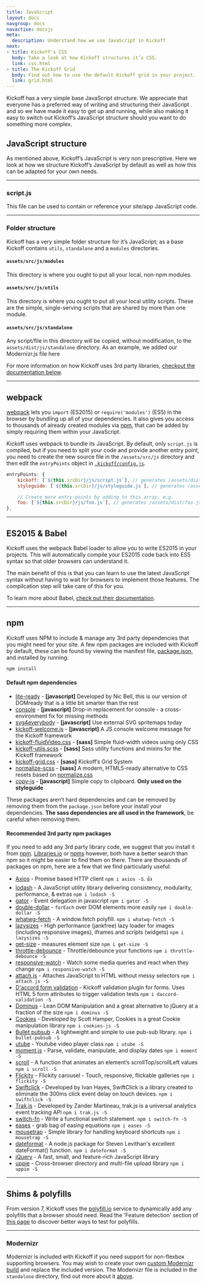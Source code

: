 ```yaml
---
title: JavaScript
layout: docs
navgroup: docs
navactive: docsjs
meta:
  description: Understand how we use JavaScript in Kickoff
next:
- title: Kickoff's CSS
  body: Take a look at how Kickoff structures it’s CSS.
  link: css.html
- title: The Kickoff Grid
  body: Find out how to use the default Kickoff grid in your project.
  link: grid.html
---
```


Kickoff has a very simple base JavaScript structure. We appreciate that everyone has a preferred way of writing and structuring their JavaScript and so we have made it easy to get up and running, while also making it easy to switch out Kickoff’s JavaScript structure should you want to do something more complex.

<a name="structure"></a>

## JavaScript structure

As mentioned above, Kickoff’s JavaScript is very non prescriptive.  Here we look at how we structure Kickoff’s JavaScript by default as well as how this can be adapted for your own needs.

<hr class="sectionSplitter">

### script.js

This file can be used to contain or reference your site/app JavaScript code.

<hr class="sectionSplitter">

### Folder structure

Kickoff has a very simple folder structure for it’s JavaScript; as a base Kickoff contains `utils`, `standalone` and a `modules` directories.

#### `assets/src/js/modules`
This directory is where you ought to put all your local, non-npm modules.

#### `assets/src/js/utils`
This directory is where you ought to put all your local utility scripts. These are the simple, single-serving scripts that are shared by more than one module.

#### `assets/src/js/standalone`
Any script/file in this directory will be copied, without modification, to the `assets/dist/js/standalone` directory. As an example, we added our Modernizr.js file here

For more information on how Kickoff uses 3rd party libraries, [checkout the documentation below](#libs).

<hr class="sectionSplitter">
<a name="webpack"></a>

## webpack

[webpack](https://webpack.github.io/) lets you `import` (ES2015) or `require('modules')` (ES5) in the browser by bundling up all of your dependencies. It also gives you access to thousands of already created modules via [npm](https://www.npmjs.org/), that can be added by simply requiring them within your JavaScript.

Kickoff uses webpack to bundle its JavaScript. By default, only `script.js` is compiled, but if you need to split your code and provide another entry point, you need to create the new source file in the `/assets/src/js` directory and then edit the `entryPoints` object in [`.kickoff/config.js`](https://github.com/trykickoff/kickoff/blob/master/.kickoff/config.js).

```js
entryPoints: {
	kickoff: [`${this.srcDir}/js/script.js`], // generates /assets/dist/kickoff.js
	styleguide: [`${this.srcDir}/js/styleguide.js`], // generates /assets/dist/styleguide.js

	// Create more entry-points by adding to this array, e.g.
	foo: [`${this.srcDir}/js/foo.js`], // generates /assets/dist/foo.js
},
```

<hr class="sectionSplitter">
<a name="babel"></a>

## ES2015 & Babel

Kickoff uses the webpack Babel loader to allow you to write ES2015 in your projects.  This will automatically compile your ES2015 code back into ES5 syntax so that older browsers can understand it.

The main benefit of this is that you can learn to use the latest JavaScript syntax without having to wait for browsers to implement those features.  The compilcation step will take care of this for you.

To learn more about Babel, [check out their documentation](https://babeljs.io/).

<hr class="sectionSplitter">
<a name="npm"></a>

## npm

Kickoff uses NPM to include & manage any 3rd party dependencies that you might need for your site. A few npm packages are included with Kickoff by default, these can be found by viewing the manifest file, [package.json](https://github.com/trykickoff/kickoff/blob/master/package.json), and installed by running:

```sh
npm install
```

#### Default npm dependencies

* [lite-ready](https://www.npmjs.com/package/lite-ready) - **[javascript]** Developed by Nic Bell, this is our version of DOMready that is a little bit smarter than the rest
* [console](https://github.com/matthewhudson/console) - **[javascript]** Drop-in replacement for console - a cross-environment fix for missing methods
* [svg4everybody](https://github.com/jonathantneal/svg4everybody) - **[javascript]** Use external SVG spritemaps today
* [kickoff-welcome.js](https://github.com/TryKickoff/kickoff-welcome.js) - **[javascript]** A JS console welcome message for the Kickoff framework
* [kickoff-fluidVideo.css](https://github.com/TryKickoff/kickoff-fluidVideo.css) - **[sass]** Simple fluid-width videos using only CSS
* [kickoff-utils.scss](https://github.com/TryKickoff/kickoff-utils.scss) - **[sass]** Sass utility functions and mixins for the Kickoff framework
* [kickoff-grid.css](https://github.com/TryKickoff/kickoff-grid.css) - **[sass]** Kickoff’s Grid System
* [normalize-scss](https://github.com/JohnAlbin/normalize-scss) - **[sass]** A modern, HTML5-ready alternative to CSS resets based on [normalize.css](https://necolas.github.io/normalize.css/)
* [copy-js](https://github.com/duyetdev/copy.js) - **[javascript]** Simple copy to clipboard. **Only used on the styleguide**

These packages aren’t hard dependencies and can be removed by removing them from the `package.json` before your install your dependencies. **The sass dependencies are all used in the framework**, be careful when removing them.

#### Recommended 3rd party npm packages
If you need to add any 3rd party library code, we suggest that you install it from [npm](https://npmjs.org). [Libraries.io](http://libraries.io) or [npms](https://npms.io) however, both have a better search than npm so it might be easier to find them on there. There are thousands of packages on npm, here are a few that we find particularly useful:

* [Axios](https://www.npmjs.com/package/axios) - Promise based HTTP client `npm i axios -S`. 👍
* [lodash](https://lodash.com/) - A JavaScript utility library delivering consistency, modularity, performance, & extras `npm i lodash -S`
* [gator](https://gator.com/) - Event delegation in javascript `npm i gator -S`
* [double-dollar](https://github.com/mrmartineau/double-dollar) - `forEach` over DOM elements more easily `npm i double-dollar -S`
* [whatwg-fetch](https://www.npmjs.com/package/whatwg-fetch) - A window.fetch polyfill. `npm i whatwg-fetch -S`
* [lazysizes](https://www.npmjs.com/package/lazysizes) - High performance (jankfree) lazy loader for images (including responsive images), iframes and scripts (widgets) `npm i lazysizes -S`
* [get-size](https://www.npmjs.com/package/get-size) - measures element size  `npm i get-size -S`
* [throttle-debounce](https://www.npmjs.com/package/throttle-debounce) - Throttle/debounce your functions `npm i throttle-debounce -S`
* [responsive-watch](https://www.npmjs.com/package/responsive-watch) - Watch some media queries and react when they change `npm i responsive-watch -S`
* [attach.js](https://www.npmjs.com/package/attach.js) - Attaches JavaScript to HTML without messy selectors `npm i attach.js -S`
* [D'accord form validation](https://www.npmjs.com/package/daccord-validation) - Kickoff validation plugin for forms. Uses HTML 5 form attributes to trigger validation tests `npm i daccord-validation -S`
* [Dominus](https://www.npmjs.com/package/dominus) - Lean DOM Manipulation and a great alternative to jQuery at a fraction of the size `npm i dominus -S`
* [Cookies](https://github.com/ScottHamper/Cookies/) - Developed by Scott Hamper, Cookies is a great Cookie manipulation library `npm i cookies-js -S`
* [Bullet pubsub](https://www.npmjs.com/package/bullet-pubsub) - A lightweight and simple to use pub-sub library. `npm i bullet-pubsub -S`
* [utube](https://www.npmjs.com/package/utube) - Youtube video player class `npm i utube -S`
* [moment.js](https://www.npmjs.com/package/moment) - Parse, validate, manipulate, and display dates  `npm i moment -S`
* [scroll](https://www.npmjs.com/package/scroll) - A function that animates an element’s scrollTop/scrollLeft values `npm i scroll -S`
* [Flickity](https://www.npmjs.com/package/flickity) - Flickity carousel - Touch, responsive, flickable galleries  `npm i flickity -S`
* [Swiftclick](https://github.com/tmwagency/swiftclick) - Developed by Ivan Hayes, SwiftClick is a library created to eliminate the 300ms click event delay on touch devices.  `npm i swiftclick -S`
* [Trak.js](https://github.com/mrmartineau/trak.js) - Developed by Zander Martineau, trak.js is a universal analytics event tracking API  `npm i trak.js -S`
* [switch-fn](https://www.npmjs.com/package/switch-fn) - Write a functional switch statement. `npm i switch-fn -S`
* [eases](https://www.npmjs.com/package/eases) - grab bag of easing equations `npm i eases -S`
* [mousetrap](https://www.npmjs.com/package/mousetrap) - Simple library for handling keyboard shortcuts `npm i mousetrap -S`
* [dateformat](https://www.npmjs.com/package/dateformat) - A node.js package for Steven Levithan's excellent dateFormat() function. `npm i dateformat -S`
* [jQuery](https://github.com/jquery/jquery/) - A fast, small, and feature-rich JavaScript library
* [uppie](https://www.npmjs.com/package/uppie) - Cross-browser directory and multi-file upload library `npm i uppie -S`

<hr class="sectionSplitter">
<a name="shims"></a>

## Shims & polyfills

From version 7, Kickoff uses the [polyfill.io](http://polyfill.io) service to dynamically add any polyfills that a browser should need. Read the 'Feature detection' section of [this page](https://qa.polyfill.io/v2/docs/examples) to discover better ways to test for polyfills.

<hr class="sectionSplitter">

### Modernizr
Modernizr is included with Kickoff if you need support for non-flexbox supporting browsers. You may wish to create your own [custom Modernizr build](http://www.modernizr.com/download/) and replace the included version. The Modernizr file is included in the `standalone` directory, find out more about it [above](#assetssrcjsstandalone).
